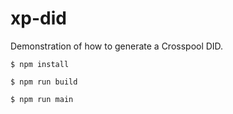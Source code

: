# xp-did

Demonstration of how to generate a Crosspool DID.

`$ npm install`

`$ npm run build`

`$ npm run main`
